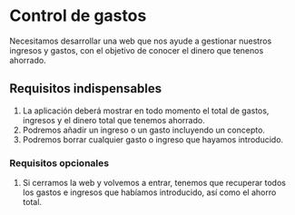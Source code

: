 # Control de gastos

Necesitamos desarrollar una web que nos ayude a gestionar nuestros ingresos y gastos, con el objetivo de conocer el dinero que tenenos ahorrado.

## Requisitos indispensables
1. La aplicación deberá mostrar en todo momento el total de gastos, ingresos y el dinero total que tenemos ahorrado.
2. Podremos añadir un ingreso o un gasto incluyendo un concepto.
3. Podremos borrar cualquier gasto o ingreso que hayamos introducido.

### Requisitos opcionales
1. Si cerramos la web y volvemos a entrar, tenemos que recuperar todos los gastos e ingresos que habíamos introducido, así como el ahorro total.